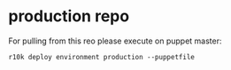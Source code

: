 # production repo
For pulling from this reo please execute on puppet master: 
```
r10k deploy environment production --puppetfile
```
